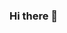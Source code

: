 ### Hi there 👋

<!--
**piyush1146115/piyush1146115** is a ✨ _special_ ✨ repository because its `README.md` (this file) appears on your GitHub profile.

Here are some ideas to get you started:

- 🔭 I’m currently working on ...
- 🌱 I’m currently learning Go
- 👯 I’m looking to collaborate on ...
- 🤔 I’m looking for help with ...
- 💬 Ask me about ...
- 📫 How to reach me: https://www.linkedin.com/in/piyushdas123/
- 😄 Pronouns: ...
- ⚡ Fun fact: ...
- ![Top Langs](https://github-readme-stats.vercel.app/api/top-langs/?username=piyush1146115&layout=compact)
- 🎉 ![visitors](https://visitor-badge.laobi.icu/badge?page_id=piyush1146115)

### GitHub Trophy

### GitHub Trophy

![trophy](https://github-profile-trophy.vercel.app/?username=piyush1146115&theme=dracula)
<p>&nbsp;<img align="center" src="https://github-readme-stats.vercel.app/api?username=piyush1146115&show_icons=true&theme=dark&locale=en" alt="piyush1146115" /></p>


-->
